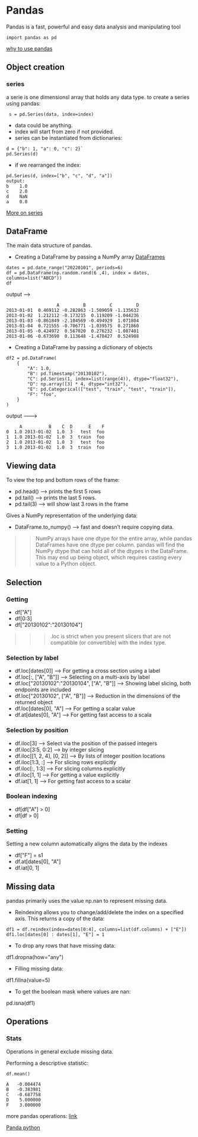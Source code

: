 # Pandas
Pandas is a fast, powerful and easy data analysis and manipulating tool

`import pandas as pd`

[why to use pandas](https://realpython.com/lessons/pandas-dataframe-overview/)

## Object creation
### series
a serie is one dimensionsl array that holds any data type.
to create a series using pandas:

` s = pd.Series(data, index=index)`

- data could be anything.
- index will start from zero if not provided.
- series can be instantiated from dictionaries:

```
d = {"b": 1, "a": 0, "c": 2}`
pd.Series(d)
```

- if we rearranged the index:
```
pd.Series(d, index=["b", "c", "d", "a"])
output:
b    1.0
c    2.0
d    NaN
a    0.0
```
[More on series](https://pandas.pydata.org/pandas-docs/stable/user_guide/10min.html)

## DataFrame
The main data structure of pandas.
- Creating a DataFrame by passing a NumPy array
[DataFrames](https://realpython.com/lessons/introduction-pandas-dataframe/)
```
dates = pd.date_range("20220101", periods=6)
df = pd.DataFrame(np.random.rand(6 ,4), index = dates, columns=list("ABCD"))
df
```
output --> 
```
                   A         B         C         D
2013-01-01  0.469112 -0.282863 -1.509059 -1.135632
2013-01-02  1.212112 -0.173215  0.119209 -1.044236
2013-01-03 -0.861849 -2.104569 -0.494929  1.071804
2013-01-04  0.721555 -0.706771 -1.039575  0.271860
2013-01-05 -0.424972  0.567020  0.276232 -1.087401
2013-01-06 -0.673690  0.113648 -1.478427  0.524988
```
- Creating a DataFrame by passing a dictionary of objects
```
df2 = pd.DataFrame(
    {
        "A": 1.0,
        "B": pd.Timestamp("20130102"),
        "C": pd.Series(1, index=list(range(4)), dtype="float32"),
        "D": np.array([3] * 4, dtype="int32"),
        "E": pd.Categorical(["test", "train", "test", "train"]),
        "F": "foo",
    }
)

```
output --->
```
     A          B    C  D      E    F
0  1.0 2013-01-02  1.0  3   test  foo
1  1.0 2013-01-02  1.0  3  train  foo
2  1.0 2013-01-02  1.0  3   test  foo
3  1.0 2013-01-02  1.0  3  train  foo
```

## Viewing data
To view the top and bottom rows of the frame:
- pd.head()  --> prints the first 5 rows
- pd.tail() --> prints the last 5 rows.
- pd.tail(3) --> will show last 3 rows in the frame 

Gives a NumPy representation of the underlying data:
- DataFrame.to_numpy() -->  fast and doesn’t require copying data.
>> NumPy arrays have one dtype for the entire array, while pandas DataFrames have one dtype per column.
pandas will find the NumPy dtype that can hold all of the dtypes in the DataFrame. This may end up being object, which requires casting every value to a Python object.

## Selection
### Getting
- df["A"]
- df[0:3]
- df["20130102":"20130104"]

>>> .loc is strict when you present slicers that are not compatible (or convertible) with the index type.

### Selection by label
- df.loc[dates[0]] --> For getting a cross section using a label
- df.loc[:, ["A", "B"]] --> Selecting on a multi-axis by label
- df.loc["20130102":"20130104", ["A", "B"]] --> Showing label slicing, both endpoints are included
- df.loc["20130102", ["A", "B"]] --> Reduction in the dimensions of the returned object
- df.loc[dates[0], "A"] --> For getting a scalar value
- df.at[dates[0], "A"] --> For getting fast access to a scala


### Selection by position
- df.iloc[3] --> Select via the position of the passed integers
- df.iloc[3:5, 0:2] --> by integer slicing
- df.iloc[[1, 2, 4], [0, 2]] --> By lists of integer position locations
- df.iloc[1:3, :] --> For slicing rows explicitly
- df.iloc[:, 1:3] --> For slicing columns explicitly
- df.iloc[1, 1] --> For getting a value explicitly
- df.iat[1, 1] --> For getting fast access to a scalar


### Boolean indexing
- df[df["A"] > 0]
- df[df > 0]

### Setting
Setting a new column automatically aligns the data by the indexes
- df["F"] = s1
- df.at[dates[0], "A"]
- df.iat[0, 1]

## Missing data
pandas primarily uses the value np.nan to represent missing data.
- Reindexing allows you to change/add/delete the index on a specified axis. This returns a copy of the data:
```
df1 = df.reindex(index=dates[0:4], columns=list(df.columns) + ["E"])
df1.loc[dates[0] : dates[1], "E"] = 1
```

- To drop any rows that have missing data:

 df1.dropna(how="any")

- Filling missing data:

df1.fillna(value=5)
 
- To get the boolean mask where values are nan:

pd.isna(df1)

## Operations
### Stats
Operations in general exclude missing data.

Performing a descriptive statistic:

```
df.mean()
 
A   -0.004474
B   -0.383981
C   -0.687758
D    5.000000
F    3.000000
```

more pandas operations: [link](https://pandas.pydata.org/pandas-docs/stable/user_guide/10min.html#selection-by-label)


[Panda python](https://www.youtube.com/watch?v=dcqPhpY7tWk&t=391s&ab_channel=PythonProgrammer)

